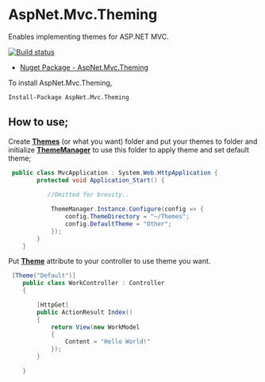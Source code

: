 AspNet.Mvc.Theming
======================

Enables implementing themes for ASP.NET MVC.

[![Build status](https://ci.appveyor.com/api/projects/status/phs4m7tiwyy48jd9?svg=true)](https://ci.appveyor.com/project/ziyasal/aspnet-mvc-theming)

* [Nuget Package - AspNet.Mvc.Theming](https://www.nuget.org/packages/AspNet.Mvc.Theming/)

To install AspNet.Mvc.Theming, 
```bash
Install-Package AspNet.Mvc.Theming
```
How to use;
-----------------------------

  Create [**Themes**](https://github.com/ziyasal/AspNet.Mvc.Theming/tree/master/src/AspNet.Mvc.Theming.Sample/Themes) (or what you want) folder and put your themes to folder and initialize [**ThemeManager**](https://github.com/ziyasal/AspNet.Mvc.Theming/blob/master/src/AspNet.Mvc.Theming/ThemeManager.cs) to use this folder to apply theme and set default theme;

```csharp
 public class MvcApplication : System.Web.HttpApplication {
        protected void Application_Start() {
        
           //Omitted for brevity..

            ThemeManager.Instance.Configure(config => {
                config.ThemeDirectory = "~/Themes";
                config.DefaultTheme = "Other";
            });
        }
    }
```

Put [**Theme**](https://github.com/ziyasal/AspNet.Mvc.Theming/blob/master/src/AspNet.Mvc.Theming/Attributes/ThemeAttribute.cs) attribute to your controller to use theme you want.
```csharp
 [Theme("Default")]
    public class WorkController : Controller
    {

        [HttpGet]
        public ActionResult Index()
        {
            return View(new WorkModel
            {
                Content = "Hello World!"
            });
        }

    }
```
